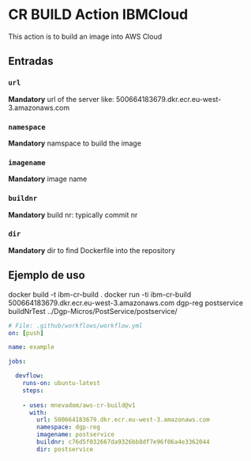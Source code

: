 # CR BUILD Action IBMCloud

This action is to build an image into AWS Cloud

## Entradas

### `url`

**Mandatory** url of the server like: 500664183679.dkr.ecr.eu-west-3.amazonaws.com

### `namespace`

**Mandatory** namspace to build the image

### `imagename`

**Mandatory** image name

### `buildnr`

**Mandatory** build nr: typically commit nr

### `dir`

**Mandatory** dir to find Dockerfile into the repository


## Ejemplo de uso

docker build -t ibm-cr-build .
docker run -ti ibm-cr-build 500664183679.dkr.ecr.eu-west-3.amazonaws.com dgp-reg postservice buildNrTest ../Dgp-Micros/PostService/postservice/

```yaml
# File: .github/workflows/workflow.yml
on: [push]

name: example

jobs:

  devflow:
    runs-on: ubuntu-latest
    steps:
    
    - uses: mnevadom/aws-cr-build@v1
      with:
        url: 500664183679.dkr.ecr.eu-west-3.amazonaws.com
        namespace: dgp-reg
        imagename: postservice
        buildnr: c76d5f032667da9326bb8df7e96f06a4e3362044
        dir: postservice

```
